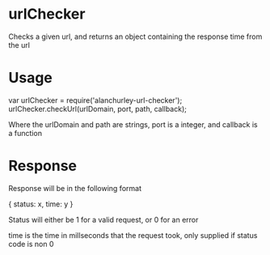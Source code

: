 urlChecker
==========

Checks a given url, and returns an object containing the response time from the url

Usage
=====
var urlChecker = require('alanchurley-url-checker');
urlChecker.checkUrl(urlDomain, port, path, callback);

Where the urlDomain and path are strings, port is a integer, and callback is a function


Response
========

Response will be in the following format

{
    status: x,
    time: y
}

Status will either be 1 for a valid request, or 0 for an error

time is the time in millseconds that the request took, only supplied if status code is non 0